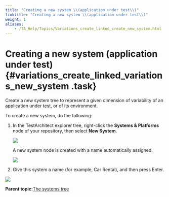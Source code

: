 ```yaml
--- 
title: "Creating a new system \\(application under test\\)"
linktitle: "Creating a new system \\(application under test\\)"
weight: 1
aliases: 
    - /TA_Help/Topics/Variations_create_linked_create_new_system.html
---
```

# Creating a new system \(application under test\) {#variations_create_linked_variations_new_system .task}

Create a new system tree to represent a given dimension of variability of an application under test, or of its environment.

To create a new system, do the following:

1.  In the TestArchitect explorer tree, right-click the **Systems & Platforms** node of your repository, then select **New System**.

    ![](../Images/New_system.png)

    A new system node is created with a name automatically assigned.

    ![](../Images/New_system_effect.png)

2.  Give this system a name \(for example, Car Rental\), and then press Enter.


![](../Images/New_system_car_rental.png)

**Parent topic:**[The systems tree](../../TA_Help/Topics/Variations_create_linked_system_tree.html)

